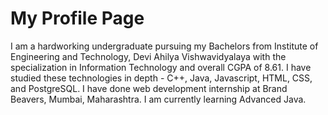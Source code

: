 # My Profile Page
I am a hardworking undergraduate pursuing my Bachelors from Institute of Engineering and Technology, Devi Ahilya Vishwavidyalaya with the specialization in Information Technology and overall CGPA of 8.61. I have studied these technologies in depth - C++, Java, Javascript, HTML, CSS, and PostgreSQL. I have done web development internship at Brand Beavers, Mumbai, Maharashtra. I am currently learning Advanced Java.
